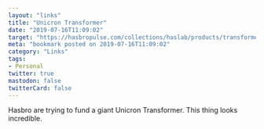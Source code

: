 ```yaml
---
layout: "links"
title: "Unicron Transformer"
date: "2019-07-16T11:09:02"
target: "https://hasbropulse.com/collections/haslab/products/transformers-war-for-cybertron-unicron"
meta: "bookmark posted on 2019-07-16T11:09:02"
category: "Links"
tags:
- Personal
twitter: true
mastodon: false
twitterCard: false
---
```

Hasbro are trying to fund a giant Unicron Transformer. This thing looks incredible.

